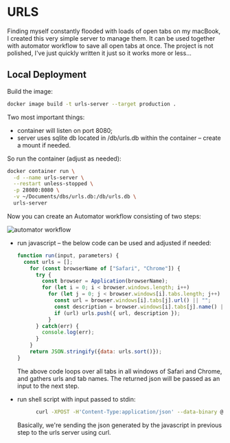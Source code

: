 # URLS

Finding myself constantly flooded with loads of open tabs on my macBook, I created this very simple server to manage them. It can be used together with automator workflow to save all open tabs at once. The project is not polished, I've just quickly written it just so it works more or less...

## Local Deployment

Build the image:

```bash
docker image build -t urls-server --target production .
```

Two most important things:

* container will listen on port 8080;
* server uses sqlite db located in /db/urls.db within the container – create a mount if needed.

So run the container (adjust as needed):

```bash
docker container run \
  -d --name urls-server \
  --restart unless-stopped \
  -p 28080:8080 \
  -v ~/Documents/dbs/urls.db:/db/urls.db \
  urls-server
```

Now you can create an Automator workflow consisting of two steps:

![automator workflow](img/automator.png)

* run javascript – the below code can be used and adjusted if needed:

  ```js
  function run(input, parameters) {
    const urls = [];
      for (const browserName of ["Safari", "Chrome"]) {
        try {
          const browser = Application(browserName);
          for (let i = 0; i < browser.windows.length; i++)
            for (let j = 0; j < browser.windows[i].tabs.length; j++) {
              const url = browser.windows[i].tabs[j].url() || "";
              const description = browser.windows[i].tabs[j].name() || "";
              if (url) urls.push({ url, description });
            }
        } catch(err) {
          console.log(err);
        }
      }
      return JSON.stringify({data: urls.sort()});
  }
  ```

  The above code loops over all tabs in all windows of Safari and Chrome, and gathers urls and tab names. The returned json will be passed as an input to the next step.

* run shell script with input passed to stdin:

  ```bash
        curl -XPOST -H'Content-Type:application/json' --data-binary @- --no-buffer http://localhost:28080/urls -H'Content-Type:application/json'
  ```

  Basically, we're sending the json generated by the javascript in previous step to the urls server using curl.
